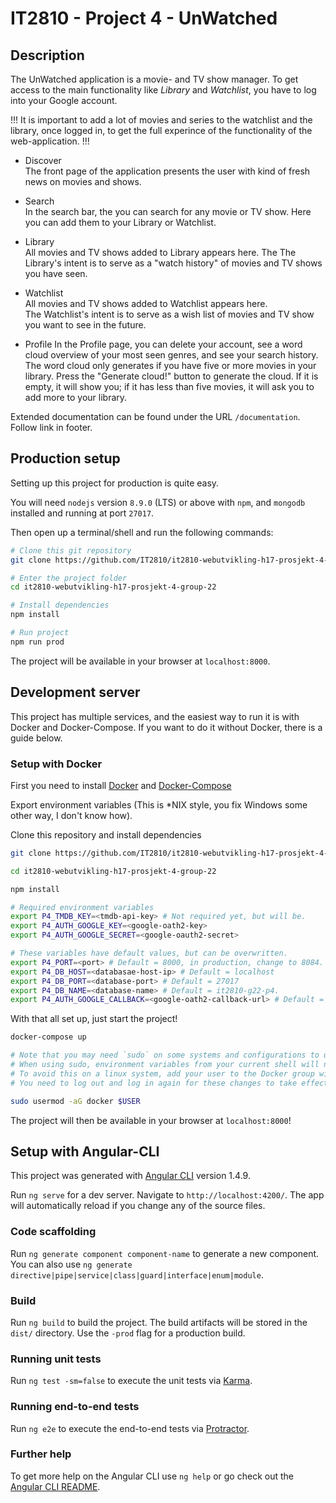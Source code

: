 # IT2810 - Project 4 - UnWatched

## Description
The UnWatched application is a movie- and TV show manager.
To get access to the main functionality like *Library* and *Watchlist*, you have to log into your Google account.

!!! It is important to add a lot of movies and series to the watchlist and the library, once logged in, to get the full experince of the functionality of the web-application. !!!

  * Discover  
   The front page of the application presents the user with kind of fresh news on movies and shows.

  * Search  
   In the search bar, the you can search for any movie or TV show.
   Here you can add them to your Library or Watchlist.

  * Library  
   All movies and TV shows added to Library appears here.
   The The Library's intent is to serve as a "watch history" of movies and TV shows you have seen.

  * Watchlist  
   All movies and TV shows added to Watchlist appears here.  
   The Watchlist's intent is to serve as a wish list of movies and TV show you want to see in the future.
  

  * Profile
  In the Profile page, you can delete your account, see a word cloud overview of your most seen genres,
  and see your search history.  
  The word cloud only generates if you have five or more movies in your library.
  Press the "Generate cloud!" button to generate the cloud. If it is empty, it will show you; if it has less than five
  movies, it will ask you to add more to your library.

Extended documentation can be found under the URL `/documentation`. Follow link in footer.


## Production setup

Setting up this project for production is quite easy.

You will need `nodejs` version `8.9.0` (LTS) or above with `npm`, and `mongodb` installed and running at port `27017`.

Then open up a terminal/shell and run the following commands:

``` bash
# Clone this git repository
git clone https://github.com/IT2810/it2810-webutvikling-h17-prosjekt-4-group-22.git

# Enter the project folder
cd it2810-webutvikling-h17-prosjekt-4-group-22

# Install dependencies
npm install

# Run project
npm run prod
```

The project will be available in your browser at `localhost:8000`.

## Development server

This project has multiple services, and the easiest way to run it is with Docker and Docker-Compose. If you want to do it without Docker, there is a guide below.

### Setup with Docker

First you need to install [Docker](https://www.docker.com/community-edition#/download) and [Docker-Compose](https://docs.docker.com/compose/install/)

Export environment variables (This is *NIX style, you fix Windows some other way, I don't know how).

Clone this repository and install dependencies

``` bash
git clone https://github.com/IT2810/it2810-webutvikling-h17-prosjekt-4-group-22.git

cd it2810-webutvikling-h17-prosjekt-4-group-22

npm install
```

``` bash
# Required environment variables
export P4_TMDB_KEY=<tmdb-api-key> # Not required yet, but will be.
export P4_AUTH_GOOGLE_KEY=<google-oath2-key>
export P4_AUTH_GOOGLE_SECRET=<google-oauth2-secret>

# These variables have default values, but can be overwritten.
export P4_PORT=<port> # Default = 8000, in production, change to 8084.
export P4_DB_HOST=<databasae-host-ip> # Default = localhost
export P4_DB_PORT=<database-port> # Default = 27017
export P4_DB_NAME=<database-name> # Default = it2810-g22-p4.
export P4_AUTH_GOOGLE_CALLBACK=<google-oath2-callback-url> # Default = http://localhost:8000/auth/google-callback
```

With that all set up, just start the project!

``` bash
docker-compose up

# Note that you may need `sudo` on some systems and configurations to use this command.
# When using sudo, environment variables from your current shell will not work!
# To avoid this on a linux system, add your user to the Docker group with the following command.
# You need to log out and log in again for these changes to take effect.

sudo usermod -aG docker $USER
```

The project will then be available in your browser at `localhost:8000`!

## Setup with Angular-CLI

This project was generated with [Angular CLI](https://github.com/angular/angular-cli) version 1.4.9.

Run `ng serve` for a dev server. Navigate to `http://localhost:4200/`. The app will automatically reload if you change any of the source files.

### Code scaffolding

Run `ng generate component component-name` to generate a new component. You can also use `ng generate directive|pipe|service|class|guard|interface|enum|module`.

### Build

Run `ng build` to build the project. The build artifacts will be stored in the `dist/` directory. Use the `-prod` flag for a production build.

### Running unit tests

Run `ng test -sm=false` to execute the unit tests via [Karma](https://karma-runner.github.io).

### Running end-to-end tests

Run `ng e2e` to execute the end-to-end tests via [Protractor](http://www.protractortest.org/).

### Further help

To get more help on the Angular CLI use `ng help` or go check out the [Angular CLI README](https://github.com/angular/angular-cli/blob/master/README.md).
